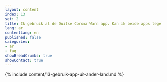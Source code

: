 ```yaml
---
layout: content
index: 13
set: 2
title: Ik gebruik al de Duitse Corona Warn app. Kan ik beide apps tegelijkertijd gebruiken?
lang: ar
contentLang: en
published: false
categories:
- ar
- faq
showBreadCrumbs: true
showContact: true
---
```

{% include content/13-gebruik-app-uit-ander-land.md %}

